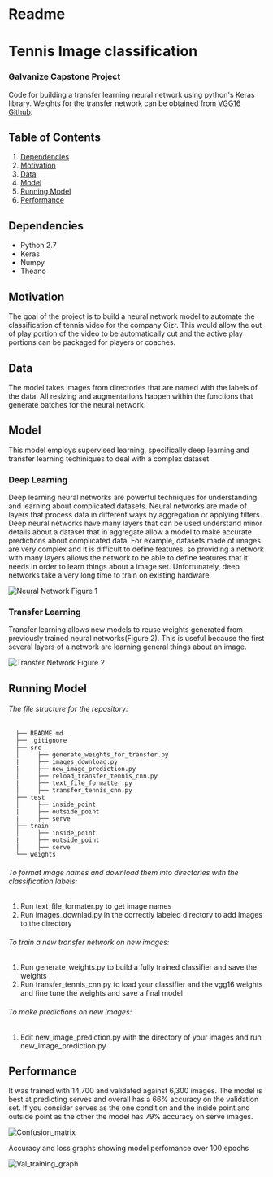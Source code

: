 # Readme
# Tennis Image classification  
### Galvanize Capstone Project
  Code for building a transfer learning neural network using python's Keras library.  Weights for the transfer network can be obtained from [VGG16 Github](https://gist.github.com/baraldilorenzo/07d7802847aaad0a35d3).   


## Table of Contents
1. [Dependencies](https://github.com/reba84/tennis_img_classification/blob/master/README.md#dependencies)
2. [Motivation](https://github.com/reba84/tennis_img_classification/blob/master/README.md#motivation)
3. [Data](https://github.com/reba84/tennis_img_classification/blob/master/README.md#data)
4. [Model](https://github.com/reba84/tennis_img_classification/blob/master/README.md#model)
5. [Running Model](https://github.com/reba84/tennis_img_classification/blob/master/README.md#running-model)
6. [Performance](https://github.com/reba84/tennis_img_classification/blob/master/README.md#performance)

## Dependencies
  * Python 2.7
  * Keras
  * Numpy
  * Theano

## Motivation

The goal of the project is to build a neural network model to automate the classification of tennis video for the company Cizr.  This would allow the out of play portion of the video to be automatically cut and the active play portions can be packaged for players or coaches.

## Data
  The model takes images from directories that are named with the labels of the data.  All resizing and augmentations happen within the functions that generate batches for the neural network.  

## Model
This model employs supervised learning, specifically deep learning and transfer learning techiniques to deal with a complex dataset
### Deep Learning
Deep learning neural networks are powerful techniques for understanding and learning about complicated datasets.  Neural networks are made of layers that process data in different ways by aggregation or applying filters.  Deep neural networks have many layers that can be used understand minor details about a dataset that in aggregate allow a model to make accurate predictions about complicated data.  For example, datasets made of images are very complex and it is difficult to define features, so providing a network with many layers allows the network to be able to define features that it needs in order to learn things about a image set.  Unfortunately, deep networks take a very long time to train on existing hardware.  

![Neural Network](https://cloud.githubusercontent.com/assets/17914936/20403127/2862931e-acc5-11e6-853c-02cac20c4ce1.png?style=centerme)
Figure 1

### Transfer Learning

Transfer learning allows new models to reuse weights generated from previously trained neural networks(Figure 2).  This is useful because the first several layers of a network are learning general things about an image.  

![Transfer Network](https://cloud.githubusercontent.com/assets/17914936/20403126/286226fe-acc5-11e6-9855-693183fab83e.png?style=centerme)
Figure 2

## Running Model

###### The file structure for the repository:

```  
  ├── README.md  
  ├── .gitignore  
  ├── src   
  │     ├── generate_weights_for_transfer.py  
  |     ├── images_download.py  
  |     ├── new_image_prediction.py    
  │     ├── reload_transfer_tennis_cnn.py
  |     ├── text_file_formatter.py
  |     ├── transfer_tennis_cnn.py  
  ├── test  
  │     ├── inside_point  
  |     ├── outside_point  
  |     ├── serve  
  ├── train  
  │     ├── inside_point  
  |     ├── outside_point  
  |     ├── serve  
  └── weights
```

###### To format image names and download them into directories with the classification labels:
1. Run text_file_formater.py to get image names
2. Run images_downlad.py in the correctly labeled directory to add images to the directory

###### To train a new transfer network on new images:
1. Run generate_weights.py to build a fully trained classifier and save the weights
2. Run transfer_tennis_cnn.py to load your classifier and the vgg16 weights and fine tune the weights and save a final model

###### To make predictions on new images:
1. Edit new_image_prediction.py with the directory of your images and run new_image_prediction.py


## Performance
It was trained with 14,700 and validated against 6,300 images.  The model is best at predicting serves and overall has a 66% accuracy on the validation set.  If you consider serves as the one condition and the inside point and outside point as the other the model has 79% accuracy on serve images. 

![Confusion_matrix](https://cloud.githubusercontent.com/assets/17914936/20437644/5eb3d288-ad7a-11e6-80df-d1e7203f1d31.png)

Accuracy and loss graphs showing model perfomance over 100 epochs

![Val_training_graph](https://cloud.githubusercontent.com/assets/17914936/20437409/78f83360-ad79-11e6-91d7-40f039ec7ebc.png)  
